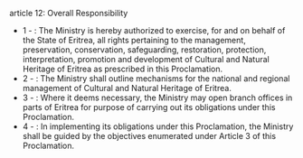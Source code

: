 article 12: Overall Responsibility

<ul>
			<li>1 - : The Ministry is hereby authorized to exercise, for and on behalf of the State of Eritrea, all rights pertaining to the management, preservation, conservation, safeguarding, restoration, protection, interpretation, promotion and development of Cultural and Natural Heritage of Eritrea as prescribed in this Proclamation.<ul>
			</ul></li>			<li>2 - : The Ministry shall outline mechanisms for the national and regional management of Cultural and Natural Heritage of Eritrea.<ul>
			</ul></li>			<li>3 - : Where it deems necessary, the Ministry may open branch offices in parts of Eritrea for purpose of carrying out its obligations under this Proclamation.<ul>
			</ul></li>			<li>4 - : In implementing its obligations under this Proclamation, the Ministry shall be guided by the objectives enumerated under Article 3 of this Proclamation.<ul>
			</ul></li></ul>